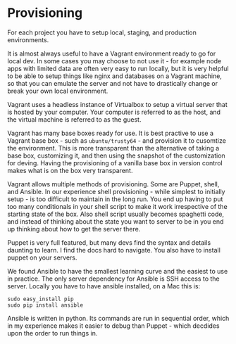 # Provisioning

For each project you have to setup local, staging, and production environments.

It is almost always useful to have a Vagrant environment ready to go for local dev.
In some cases you may choose to not use it - for example node apps with limited data
are often very easy to run locally, but it is very helpful to be able to setup things
like nginx and databases on a Vagrant machine, so that you can emulate the server
and not have to drastically change or break your own local environment.

Vagrant uses a headless instance of Virtualbox to setup a virtual server that is
hosted by your computer. Your computer is referred to as the host, and the virtual
machine is referred to as the guest.

Vagrant has many base boxes ready for use. It is best practive to use a Vagrant
base box - such as `ubuntu/trusty64` - and provision it to cusomtize the environment.
This is more transparent than the alternative of taking a base box, customizing it,
and then using the snapshot of the customization for deving. Having the provisioning
of a vanilla base box in version control makes what is on the box very transparent.

Vagrant allows multiple methods of provisioning. Some are Puppet, shell, and Ansible.
In our experience shell provisioning - while simplest to initially setup - is too
difficult to maintain in the long run. You end up having to put too many conditionals
in your shell script to make it work irrespective of the starting state of the box.
Also shell script usually becomes spaghetti code, and instead of thinking about the
state you want to server to be in you end up thinking about how to get the server there.

Puppet is very full featured, but many devs find the syntax and details daunting to learn.
I find the docs hard to navigate. You also have to install puppet on your servers.

We found Ansible to have the smallest learning curve and the easiest to use in
practice. The only server dependency for Ansible is SSH access to the server.
Locally you have to have ansible installed, on a Mac this is:

```shell
sudo easy_install pip
sudo pip install ansible
```

Ansible is written in python. Its commands are run in sequential order, which in my experience
makes it easier to debug than Puppet - which decdides upon the order to run things in.
